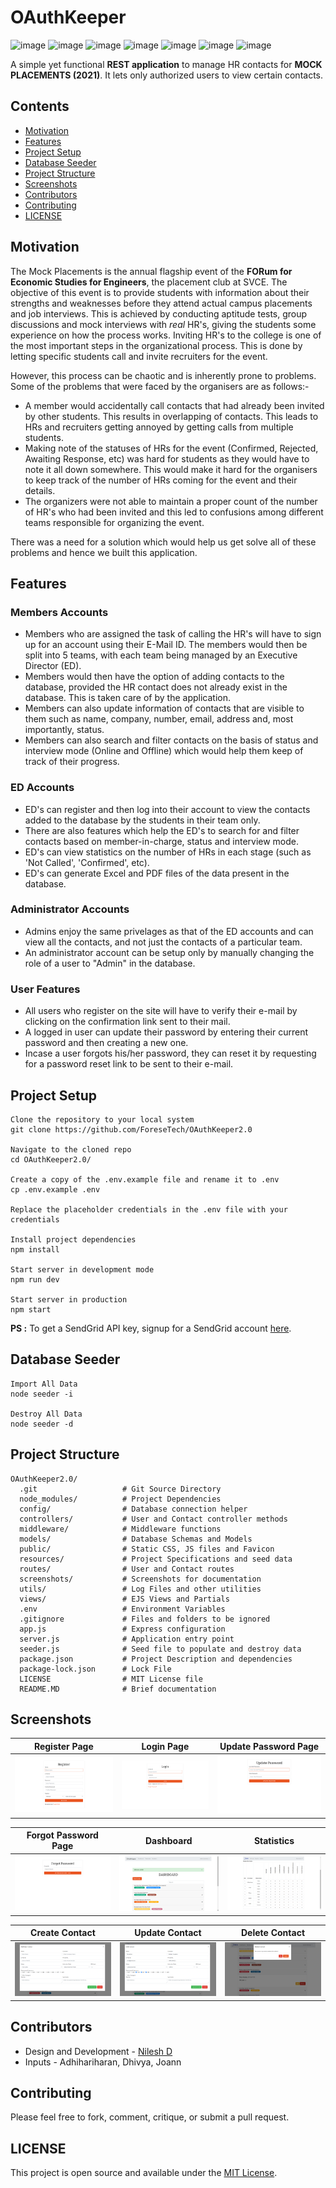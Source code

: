 # OAuthKeeper

![image](https://img.shields.io/badge/Node.js-339933?style=for-the-badge&logo=nodedotjs&logoColor=white)
![image](https://img.shields.io/badge/npm-CB3837?style=for-the-badge&logo=npm&logoColor=white)
![image](https://img.shields.io/badge/Express.js-000000?style=for-the-badge&logo=express&logoColor=white)
![image](https://img.shields.io/badge/MongoDB-4EA94B?style=for-the-badge&logo=mongodb&logoColor=white)
![image](https://img.shields.io/badge/Bootstrap-563D7C?style=for-the-badge&logo=bootstrap&logoColor=white)
![image](https://img.shields.io/badge/prettier-1A2C34?style=for-the-badge&logo=prettier&logoColor=F7BA3E)
![image](https://img.shields.io/badge/Heroku-430098?style=for-the-badge&logo=heroku&logoColor=white)

A simple yet functional __REST application__ to manage HR contacts for __MOCK PLACEMENTS (2021)__. It lets only authorized users to view certain contacts. 

## Contents

- [Motivation](#motivation)
- [Features](#features)
- [Project Setup](#project-setup)
- [Database Seeder](#database-seeder)
- [Project Structure](#project-structure)
- [Screenshots](#screenshots)
- [Contributors](#contributors)
- [Contributing](#contributing)
- [LICENSE](#license)

## Motivation

The Mock Placements is the annual flagship event of the **FORum for Economic Studies for Engineers**, the placement club at SVCE. The objective of this event is to provide students with information about their strengths and weaknesses before they attend actual campus placements and job interviews. This is achieved by conducting aptitude tests, group discussions and mock interviews with _real_ HR's, giving the students some experience on how the process works. Inviting HR's to the college is one of the most important steps in the organizational process. This is done by letting specific students call and invite recruiters for the event.

However, this process can be chaotic and is inherently prone to problems. Some of the problems that were faced by the organisers are as follows:-

- A member would accidentally call contacts that had already been invited by other students. This results in overlapping of contacts. This leads to HRs and recruiters getting annoyed by getting calls from multiple students.
- Making note of the statuses of HRs for the event (Confirmed, Rejected, Awaiting Response, etc) was hard for students as they would have to note it all down somewhere. This would make it hard for the organisers to keep track of the number of HRs coming for the event and their details.
- The organizers were not able to maintain a proper count of the number of HR's who had been invited and this led to confusions among different teams responsible for organizing the event.

There was a need for a solution which would help us get solve all of these problems and hence we built this application.

## Features

### Members Accounts

- Members who are assigned the task of calling the HR's will have to sign up for an account using their E-Mail ID. The members would then be split into 5 teams, with each team being managed by an Executive Director (ED).
- Members would then have the option of adding contacts to the database, provided the HR contact does not already exist in the database. This is taken care of by the application.
- Members can also update information of contacts that are visible to them such as name, company, number, email, address and, most importantly, status.
- Members can also search and filter contacts on the basis of status and interview mode (Online and Offline) which would help them keep of track of their progress.

### ED Accounts

- ED's can register and then log into their account to view the contacts added to the database by the students in their team only.
- There are also features which help the ED's to search for and filter contacts based on member-in-charge, status and interview mode.
- ED's can view statistics on the number of HRs in each stage (such as 'Not Called', 'Confirmed', etc).
- ED's can generate Excel and PDF files of the data present in the database.

### Administrator Accounts

- Admins enjoy the same privelages as that of the ED accounts and can view all the contacts, and not just the contacts of a particular team.
- An administrator account can be setup only by manually changing the role of a user to "Admin" in the database.

### User Features

- All users who register on the site will have to verify their e-mail by clicking on the confirmation link sent to their mail.
- A logged in user can update their password by entering their current password and then creating a new one.
- Incase a user forgots his/her password, they can reset it by requesting for a password reset link to be sent to their e-mail.

## Project Setup

```
Clone the repository to your local system
git clone https://github.com/ForeseTech/OAuthKeeper2.0

Navigate to the cloned repo
cd OAuthKeeper2.0/

Create a copy of the .env.example file and rename it to .env
cp .env.example .env

Replace the placeholder credentials in the .env file with your credentials

Install project dependencies
npm install

Start server in development mode
npm run dev

Start server in production
npm start
```

__PS :__ To get a SendGrid API key, signup for a SendGrid account [here](https://sendgrid.com/).

## Database Seeder

```
Import All Data
node seeder -i

Destroy All Data
node seeder -d
```

## Project Structure

```
OAuthKeeper2.0/
  .git                   # Git Source Directory
  node_modules/          # Project Dependencies
  config/                # Database connection helper
  controllers/           # User and Contact controller methods
  middleware/            # Middleware functions
  models/                # Database Schemas and Models
  public/                # Static CSS, JS files and Favicon
  resources/             # Project Specifications and seed data
  routes/                # User and Contact routes
  screenshots/           # Screenshots for documentation
  utils/                 # Log Files and other utilities
  views/                 # EJS Views and Partials
  .env                   # Environment Variables
  .gitignore             # Files and folders to be ignored
  app.js                 # Express configuration
  server.js              # Application entry point
  seeder.js              # Seed file to populate and destroy data
  package.json           # Project Description and dependencies
  package-lock.json      # Lock File
  LICENSE                # MIT License file
  README.MD              # Brief documentation
```

## Screenshots

| Register Page                        | Login Page                        | Update Password Page                        |
| ------------------------------------ | --------------------------------- | ------------------------------------------- |
| <img src="screenshots/register.png"> | <img src="screenshots/login.png"> | <img src="screenshots/update_password.png"> |

| Forgot Password Page                        | Dashboard                             | Statistics                             |
| ------------------------------------------- | ------------------------------------- | -------------------------------------- |
| <img src="screenshots/forgot_password.png"> | <img src="screenshots/dashboard.png"> | <img src="screenshots/statistics.png"> |

| Create Contact                             | Update Contact                             | Delete Contact                             |
| ------------------------------------------ | ------------------------------------------ | ------------------------------------------ |
| <img src="screenshots/create_contact.png"> | <img src="screenshots/update_contact.png"> | <img src="screenshots/delete_contact.png"> |

## Contributors

- Design and Development - [Nilesh D](https://github.com/Nilesh2000)
- Inputs - Adhihariharan, Dhivya, Joann

## Contributing

Please feel free to fork, comment, critique, or submit a pull request.

## LICENSE

This project is open source and available under the [MIT License](https://github.com/ForeseTech/OAuthKeeper2.0/tree/master).
